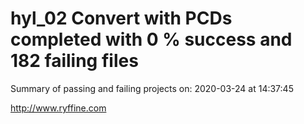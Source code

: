 # hyl_02 Convert with PCDs completed with 0 % success and 182 failing files

Summary of passing and failing projects on: 2020-03-24 at 14:37:45

http://www.ryffine.com

